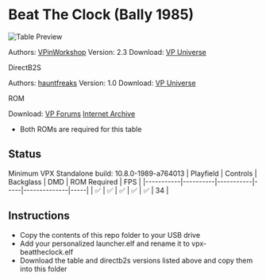 # Beat The Clock (Bally 1985)

![Table Preview](https://vpuniverse.com/screenshots/monthly_2024_01/BTC-Cab.png.deb80637083b97f9a35576a488031771.png)

Authors: [VPinWorkshop](https://vpuniverse.com/profile/40692-vpinworkshop/)
Version: 2.3
Download: [VP Universe](https://vpuniverse.com/files/file/6210-big-house-gottlieb-1989-mod/)

DirectB2S

Authors: [hauntfreaks](https://vpuniverse.com/profile/5216-hauntfreaks/)
Version: 1.0
Download: [VP Universe](https://vpuniverse.com/files/file/18070-beat-the-clock-bally-1985-b2s/)

ROM

Download: [VP Forums](https://www.vpforums.org/index.php?app=downloads&showfile=249)
[Internet Archive](https://archive.org/download/mame-0.236-roms-split/MAME%200.236%20ROMs%20%28split%29/beatclck2.zip)

- Both ROMs are required for this table

## Status 

Minimum VPX Standalone build: 10.8.0-1989-a764013
| Playfield | Controls | Backglass | DMD | ROM Required | FPS | 
|-----------|----------|-----------|-----|--------------|-----|
| :white_check_mark: | :white_check_mark: | :white_check_mark: | :white_check_mark: | :white_check_mark: | 34 |

## Instructions

- Copy the contents of this repo folder to your USB drive
- Add your personalized launcher.elf and rename it to vpx-beattheclock.elf
- Download the table and directb2s versions listed above and copy them into this folder
